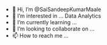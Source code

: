 - 👋 Hi, I’m @SaiSandeepKumarMaale
- 👀 I’m interested in ... Data Analytics
- 🌱 I’m currently learning ...
- 💞️ I’m looking to collaborate on ...
- 📫 How to reach me ...

<!---
SaiSandeepKumarMaale/SaiSandeepKumarMaale is a ✨ special ✨ repository because its `README.md` (this file) appears on your GitHub profile.
You can click the Preview link to take a look at your changes.
--->

